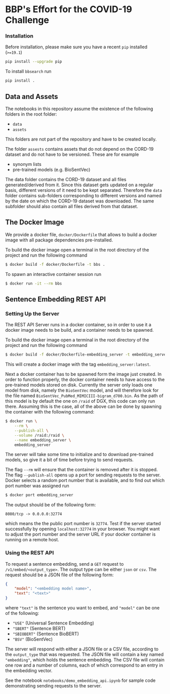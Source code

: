 # BBP's Effort for the COVID-19 Challenge

### Installation
Before installation, please make sure you have a recent `pip` installed (`>=19.1`)

```bash
pip install --upgrade pip
```

To install `bbsearch` run

```bash
pip install .
```

## Data and Assets
The notebooks in this repository assume the existence of the following
folders in the root folder:
- `data`
- `assets`

This folders are not part of the repository and have to be created locally.

The folder `assests` contains assets that do not depend on the CORD-19 dataset
and do not have to be versioned. These are for example
- synonym lists
- pre-trained models (e.g. BioSentVec)

The data folder contains the CORD-19 dataset and all files generated/derived from it.
Since this dataset gets updated on a regular basis, different versions of it need to be
kept separated. Therefore the `data` folder contains sub-folders corresponding to
different versions and named by the date on which the CORD-19 dataset was downloaded.
The same subfolder should also contain all files derived from that dataset.

## The Docker Image
We provide a docker file, `docker/Dockerfile` that allows to build a docker
image with all package dependencies pre-installed.

To build the docker image open a terminal in the root directory of the project
and run the following command

```bash
$ docker build -f docker/Dockerfile -t bbs .
```

To spawn an interactive container session run
```bash
$ docker run -it --rm bbs
```

## Sentence Embedding REST API
### Setting Up the Server
The REST API Server runs in a docker container, so in order to use it a docker
image needs to be build, and a container needs to be spawned.

To build the docker image open a terminal in the root directory of the project
and run the following command

```bash
$ docker build -f docker/Dockerfile-embedding_server -t embedding_server .
```

This will create a docker image with the tag `embedding_server:latest`.

Next a docker container has to be spawned form the image just created. In order
to function properly, the docker container needs to have access to the 
pre-trained models stored on disk. Currently the server only loads one model
from disk, namely the `BioSentVec` model, and will therefore look for the file
named `BioSentVec_PubMed_MIMICIII-bigram_d700.bin`. As the path of this model
is by default the one on `/raid` of DGX, this code can only run there. Assuming
this is the case, all of the above can be done by spawning the container
with the following command:

```bash
$ docker run \
    --rm \
    --publish-all \
    --volume /raid:/raid \
    --name embedding_server \
    embedding_server
```

The server will take some time to initialize and to download pre-trained
models, so give it a bit of time before trying to send requests.

The flag `--rm` will ensure that the container is removed after it is stopped. The
flag `--publish-all` opens up a port for sending requests to the server. Docker selects
a random port number that is available, and to find out which port number was assigned
run 

```bash
$ docker port embedding_server
```

The output should be of the following form:

```
8080/tcp -> 0.0.0.0:32774
```

which means the the public port number is `32774`. Test if the server
started successfully by opening `localhost:32774` in your browser. You
might want to adjust the port number and the server URL if your docker
container is running on a remote host.

### Using the REST API
To request a sentence embedding, send a `GET` request to
`/v1/embed/<output_type>`. The output type can be either `json` or
`csv`. The request should be a JSON file of the following form:

```json
{
    "model": "<embedding model name>",
    "text": "<text>"
}
```

where `"text"` is the sentence you want to embed, and `"model"` can be one
of the following:
- `"USE"` (Universal Sentence Embedding)
- `"SBERT"` (Sentence BERT)
- `"SBIOBERT"` (Sentence BioBERT)
- `"BSV"` (BioSentVec)

The server will respond with either a JSON file or a CSV file, according to
the `output_type` that was requested. The JSON file will contain a key
named `"embedding"`, which holds the sentence embedding. The CSV file
will contain one row and a number of columns, each of which correspond to
an entry in the embedding vector.

See the notebook `notebooks/demo_embedding_api.ipynb` for sample code
demonstrating sending requests to the server.